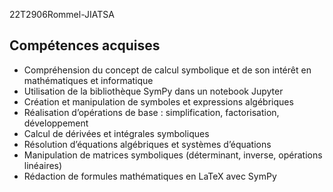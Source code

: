 22T2906Rommel-JIATSA

## Compétences acquises
- Compréhension du concept de calcul symbolique et de son intérêt en mathématiques et informatique
- Utilisation de la bibliothèque SymPy dans un notebook Jupyter
- Création et manipulation de symboles et expressions algébriques
- Réalisation d’opérations de base : simplification, factorisation, développement
- Calcul de dérivées et intégrales symboliques
- Résolution d’équations algébriques et systèmes d’équations
- Manipulation de matrices symboliques (déterminant, inverse, opérations linéaires)
- Rédaction de formules mathématiques en LaTeX avec SymPy
